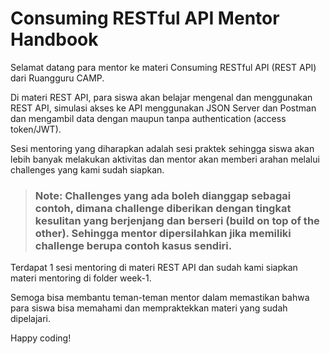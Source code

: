 # Consuming RESTful API Mentor Handbook

Selamat datang para mentor ke materi Consuming RESTful API (REST API) dari Ruangguru CAMP.

Di materi REST API, para siswa akan belajar mengenal dan menggunakan REST API, simulasi akses ke API menggunakan JSON Server dan Postman dan mengambil data dengan maupun tanpa authentication (access token/JWT).

Sesi mentoring yang diharapkan adalah sesi praktek sehingga siswa akan lebih banyak melakukan aktivitas dan mentor akan memberi arahan melalui challenges yang kami sudah siapkan.

> ### **Note: Challenges yang ada boleh dianggap sebagai contoh, dimana challenge diberikan dengan tingkat kesulitan yang berjenjang dan berseri (build on top of the other). Sehingga mentor dipersilahkan jika memiliki challenge berupa contoh kasus sendiri.**

Terdapat 1 sesi mentoring di materi REST API dan sudah kami siapkan materi mentoring di folder week-1.

Semoga bisa membantu teman-teman mentor dalam memastikan bahwa para siswa bisa memahami dan mempraktekkan materi yang sudah dipelajari.

Happy coding!
